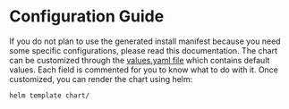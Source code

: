 # Configuration Guide

If you do not plan to use the generated install manifest because you need some specific configurations, please read this documentation. The chart can be customized through the [values.yaml file](../chart/values.yaml) which contains default values. Each field is commented for you to know what to do with it. Once customized, you can render the chart using helm:

```
helm template chart/
```
